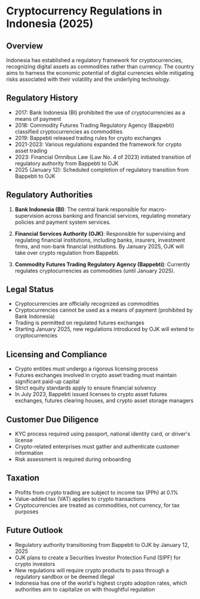 # Cryptocurrency Regulations in Indonesia (2025)

## Overview
Indonesia has established a regulatory framework for cryptocurrencies, recognizing digital assets as commodities rather than currency. The country aims to harness the economic potential of digital currencies while mitigating risks associated with their volatility and the underlying technology.

## Regulatory History
- 2017: Bank Indonesia (BI) prohibited the use of cryptocurrencies as a means of payment
- 2018: Commodity Futures Trading Regulatory Agency (Bappebti) classified cryptocurrencies as commodities
- 2019: Bappebti released trading rules for crypto exchanges
- 2021-2023: Various regulations expanded the framework for crypto asset trading
- 2023: Financial Omnibus Law (Law No. 4 of 2023) initiated transition of regulatory authority from Bappebti to OJK
- 2025 (January 12): Scheduled completion of regulatory transition from Bappebti to OJK

## Regulatory Authorities
1. **Bank Indonesia (BI)**: The central bank responsible for macro-supervision across banking and financial services, regulating monetary policies and payment system services.

2. **Financial Services Authority (OJK)**: Responsible for supervising and regulating financial institutions, including banks, insurers, investment firms, and non-bank financial institutions. By January 2025, OJK will take over crypto regulation from Bappebti.

3. **Commodity Futures Trading Regulatory Agency (Bappebti)**: Currently regulates cryptocurrencies as commodities (until January 2025).

## Legal Status
- Cryptocurrencies are officially recognized as commodities
- Cryptocurrencies cannot be used as a means of payment (prohibited by Bank Indonesia)
- Trading is permitted on regulated futures exchanges
- Starting January 2025, new regulations introduced by OJK will extend to cryptocurrencies

## Licensing and Compliance
- Crypto entities must undergo a rigorous licensing process
- Futures exchanges involved in crypto asset trading must maintain significant paid-up capital
- Strict equity standards apply to ensure financial solvency
- In July 2023, Bappebti issued licenses to crypto asset futures exchanges, futures clearing houses, and crypto asset storage managers

## Customer Due Diligence
- KYC process required using passport, national identity card, or driver's license
- Crypto-related enterprises must gather and authenticate customer information
- Risk assessment is required during onboarding

## Taxation
- Profits from crypto trading are subject to income tax (PPh) at 0.1%
- Value-added tax (VAT) applies to crypto transactions
- Cryptocurrencies are treated as commodities, not currency, for tax purposes

## Future Outlook
- Regulatory authority transitioning from Bappebti to OJK by January 12, 2025
- OJK plans to create a Securities Investor Protection Fund (SIPF) for crypto investors
- New regulations will require crypto products to pass through a regulatory sandbox or be deemed illegal
- Indonesia has one of the world's highest crypto adoption rates, which authorities aim to capitalize on with thoughtful regulation
